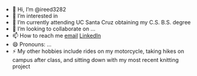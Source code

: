 - 👋 Hi, I’m @ireed3282
- 👀 I’m interested in 
- 🌱 I’m currently attending UC Santa Cruz obtaining my C.S. B.S. degree
- 💞️ I’m looking to collaborate on ...
- 📫 How to reach me [email](isabellajanereed@gmail.com) [LinkedIn](smth)
- 😄 Pronouns: ...
- ⚡ My other hobbies include rides on my motorcycle, taking hikes on campus after class, and sitting down with my most recent knitting project

<!---
ireed3282/ireed3282 is a ✨ special ✨ repository because its `README.md` (this file) appears on your GitHub profile.
You can click the Preview link to take a look at your changes.
--->

